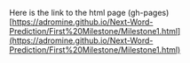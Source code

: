 Here is the link to the html page (gh-pages) [https://adromine.github.io/Next-Word-Prediction/First%20Milestone/Milestone1.html](https://adromine.github.io/Next-Word-Prediction/First%20Milestone/Milestone1.html)